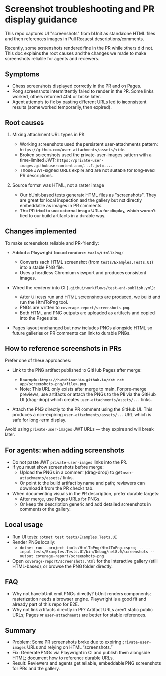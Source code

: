 # Screenshot troubleshooting and PR display guidance

This repo captures UI "screenshots" from bUnit as standalone HTML files and then references images in Pull Request descriptions/comments.

Recently, some screenshots rendered fine in the PR while others did not. This doc explains the root causes and the changes we made to make screenshots reliable for agents and reviewers.

## Symptoms
- Chess screenshots displayed correctly in the PR and on Pages.
- Pong screenshots intermittently failed to render in the PR. Some links worked, others returned 404 or broke later.
- Agent attempts to fix by pasting different URLs led to inconsistent results (some worked temporarily, then expired).

## Root causes
1) Mixing attachment URL types in PR
   - Working screenshots used the persistent user-attachments pattern: `https://github.com/user-attachments/assets/<id>`.
   - Broken screenshots used the private-user-images pattern with a time-limited JWT: `https://private-user-images.githubusercontent.com/...?.jwt=...`.
   - Those JWT-signed URLs expire and are not suitable for long-lived PR descriptions.

2) Source format was HTML, not a raster image
   - Our bUnit-based tests generate HTML files as "screenshots". They are great for local inspection and the gallery but not directly embeddable as images in PR comments.
   - The PR tried to use external image URLs for display, which weren’t tied to our build artifacts in a durable way.

## Changes implemented
To make screenshots reliable and PR-friendly:

- Added a Playwright-based renderer: `tools/HtmlToPng/`
  - Converts each HTML screenshot (from `tests/Examples.Tests.UI`) into a stable PNG file.
  - Uses a headless Chromium viewport and produces consistent images.

- Wired the renderer into CI (`.github/workflows/test-and-publish.yml`):
  - After UI tests run and HTML screenshots are produced, we build and run the HtmlToPng tool.
  - PNGs are written to `coverage-report/screenshots-png`.
  - Both HTML and PNG outputs are uploaded as artifacts and copied into the Pages site.

- Pages layout unchanged but now includes PNGs alongside HTML so future galleries or PR comments can link to durable PNGs.

## How to reference screenshots in PRs
Prefer one of these approaches:

- Link to the PNG artifact published to GitHub Pages after merge:
  - Example: `https://hutchisonkim.github.io/dot-net-app/screenshots-png/<file>.png`
  - Note: This URL only exists after merge to main. For pre-merge previews, use artifacts or attach the PNGs to the PR via the GitHub UI (drag-drop) which creates `user-attachments/assets/...` links.

- Attach the PNG directly to the PR comment using the GitHub UI. This produces a non-expiring `user-attachments/assets/...` URL which is safe for long-term display.

Avoid using `private-user-images` JWT URLs — they expire and will break later.

## For agents: when adding screenshots
- Do not paste JWT `private-user-images` links into the PR.
- If you must show screenshots before merge:
  - Upload the PNGs in a comment (drag-drop) to get `user-attachments/assets/` links.
  - Or point to the build artifact by name and path; reviewers can download it from the PR checks tab.
- When documenting visuals in the PR description, prefer durable targets:
  - After merge, use Pages URLs for PNGs.
  - Or keep the description generic and add detailed screenshots in comments or the gallery.

## Local usage
- Run UI tests: `dotnet test tests/Examples.Tests.UI`
- Render PNGs locally:
  - `dotnet run --project tools/HtmlToPng/HtmlToPng.csproj -- --input tests/Examples.Tests.UI/bin/Debug/net8.0/screenshots --output coverage-report/screenshots-png`
- Open `coverage-report/screenshots.html` for the interactive gallery (still HTML-based), or browse the PNG folder directly.

## FAQ
- Why not have bUnit emit PNGs directly? bUnit renders components; rasterization needs a browser engine. Playwright is a good fit and already part of this repo for E2E.
- Why not link artifacts directly in PR? Artifact URLs aren’t static public URLs; Pages or `user-attachments` are better for stable references.

## Summary
- Problem: Some PR screenshots broke due to expiring `private-user-images` URLs and relying on HTML “screenshots.”
- Fix: Generate PNGs via Playwright in CI and publish them alongside HTML; document how to reference durable URLs.
- Result: Reviewers and agents get reliable, embeddable PNG screenshots for PRs and the gallery.
